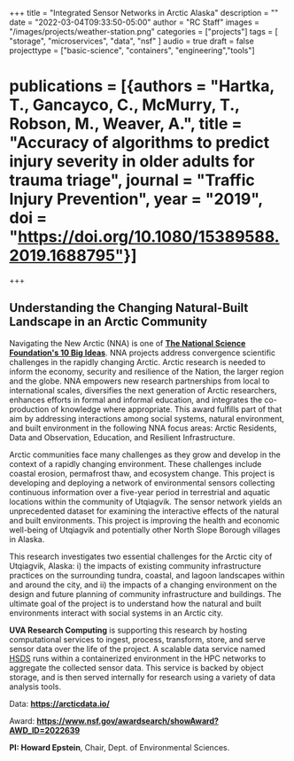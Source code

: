 +++
title = "Integrated Sensor Networks in Arctic Alaska"
description = ""
date = "2022-03-04T09:33:50-05:00"
author = "RC Staff"
images = "/images/projects/weather-station.png"
categories = ["projects"]
tags = [
  "storage",
  "microservices",
  "data",
  "nsf"
]
audio = true
draft = false
projecttype = ["basic-science", "containers", "engineering","tools"]
# publications = [{authors = "Hartka, T., Gancayco, C., McMurry, T., Robson, M., Weaver, A.", title = "Accuracy of algorithms to predict injury severity in older adults for trauma triage", journal = "Traffic Injury Prevention", year = "2019", doi = "https://doi.org/10.1080/15389588.2019.1688795"}]
+++

## Understanding the Changing Natural-Built Landscape in an Arctic Community

Navigating the New Arctic (NNA) is one of [**The National Science Foundation's 10 Big Ideas**](https://www.nsf.gov/news/special_reports/big_ideas/). NNA projects address convergence scientific challenges in the rapidly changing Arctic. Arctic research is needed to inform the economy, security and resilience of the Nation, the larger region and the globe. NNA empowers new research partnerships from local to international scales, diversifies the next generation of Arctic researchers, enhances efforts in formal and informal education, and integrates the co-production of knowledge where appropriate. This award fulfills part of that aim by addressing interactions among social systems, natural environment, and built environment in the following NNA focus areas: Arctic Residents, Data and Observation, Education, and Resilient Infrastructure. 

Arctic communities face many challenges as they grow and develop in the context of a rapidly changing environment. These challenges include coastal erosion, permafrost thaw, and ecosystem change. This project is developing and deploying a network of environmental sensors collecting continuous information over a five-year period in terrestrial and aquatic locations within the community of Utqiagvik. The sensor network yields an unprecedented dataset for examining the interactive effects of the natural and built environments. This project is improving the health and economic well-being of Utqiagvik and potentially other North Slope Borough villages in Alaska. 

This research investigates two essential challenges for the Arctic city of Utqiagvik, Alaska: i) the impacts of existing community infrastructure practices on the surrounding tundra, coastal, and lagoon landscapes within and around the city, and ii) the impacts of a changing environment on the design and future planning of community infrastructure and buildings. The ultimate goal of the project is to understand how the natural and built environments interact with social systems in an Arctic city.

**UVA Research Computing** is supporting this research by hosting computational services to ingest, process, transform, store, and serve sensor data over the life of the project. A scalable data service named [HSDS](https://www.hdfgroup.org/solutions/highly-scalable-data-service-hsds/) runs within a containerized environment in the HPC networks to aggregate the collected sensor data. This service is backed by object storage, and is then served internally for research using a variety of data analysis tools.

Data: **https://arcticdata.io/**

Award: **https://www.nsf.gov/awardsearch/showAward?AWD_ID=2022639**

**PI: Howard Epstein**, Chair, Dept. of Environmental Sciences.
